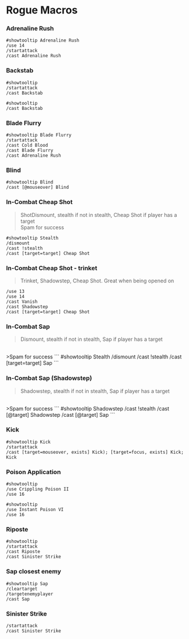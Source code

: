 # Rogue Macros

### Adrenaline Rush
```
#showtooltip Adrenaline Rush
/use 14
/startattack
/cast Adrenaline Rush
```

### Backstab
```
#showtooltip
/startattack
/cast Backstab
```
```
#showtooltip
/cast Backstab
```

### Blade Flurry
```
#showtooltip Blade Flurry
/startattack
/cast Cold Blood
/cast Blade Flurry
/cast Adrenaline Rush
```

### Blind
```
#showtooltip Blind
/cast [@mouseover] Blind
```

### In-Combat Cheap Shot
>ShotDismount, stealth if not in stealth, Cheap Shot if player has a target <br>
>Spam for success
```
#showtooltip Stealth
/dismount
/cast !stealth
/cast [target=target] Cheap Shot
```

### In-Combat Cheap Shot - trinket
>Trinket, Shadowstep, Cheap Shot. Great when being opened on
```
/use 13
/use 14
/cast Vanish
/cast Shadowstep
/cast [target=target] Cheap Shot
```

### In-Combat Sap
>Dismount, stealth if not in stealth, Sap if player has a target
<br>
>Spam for success
```
#showtooltip Stealth
/dismount
/cast !stealth
/cast [target=target] Sap
```

### In-Combat Sap (Shadowstep)
>Shadowstep, stealth if not in stealth, Sap if player has a target
<br>
>Spam for success
```
#showtooltip Shadowstep
/cast !stealth
/cast [@target] Shadowstep
/cast [@target] Sap
```

### Kick
```
#showtooltip Kick
/startattack
/cast [target=mouseover, exists] Kick); [target=focus, exists] Kick; Kick
```

### Poison Application
```
#showtooltip
/use Crippling Poison II
/use 16
```
```
#showtooltip
/use Instant Poison VI
/use 16
```

### Riposte
```
#showtooltip
/startattack
/cast Riposte
/cast Sinister Strike
```

### Sap closest enemy
```
#showtooltip Sap
/cleartarget
/targetenemyplayer
/cast Sap
```


### Sinister Strike
```
/startattack
/cast Sinister Strike
```

